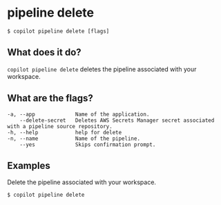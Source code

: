 # pipeline delete
```console
$ copilot pipeline delete [flags]
```

## What does it do?
`copilot pipeline delete` deletes the pipeline associated with your workspace.

## What are the flags?
```
-a, --app             Name of the application.
    --delete-secret   Deletes AWS Secrets Manager secret associated with a pipeline source repository.
-h, --help            help for delete
-n, --name            Name of the pipeline.
    --yes             Skips confirmation prompt.
```

## Examples
Delete the pipeline associated with your workspace.
```console
$ copilot pipeline delete
```